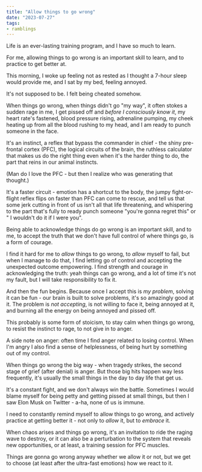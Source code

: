 ```yaml
---
title: "Allow things to go wrong"
date: "2023-07-27"
tags:
- ramblings
---
```


Life is an ever-lasting training program,
and I have so much to learn.

For me, allowing things to go wrong is an important skill to learn, and to practice to get better at.

This morning, I woke up feeling not as rested as I thought a 7-hour sleep would provide me,
and I sat by my bed, feeling annoyed.

It's not supposed to be. I felt being cheated somehow.

When things go wrong, when things didn't go "my way", it often stokes a sudden rage in me, I get pissed off and  *before I consciously know it*, my heart rate's fastened, blood pressure rising, adrenaline pumping, my cheek heating up from all the blood rushing to my head, and I am ready to punch someone in the face.

It's an instinct, a reflex that bypass the commander in chief - the shiny pre-frontal cortex (PFC), the logical circuits of the brain, the ruthless calculator that makes us do the right thing even when it's the harder thing to do, the part that reins in our animal instincts.

(Man do I love the PFC - but then I realize who was generating that thought.)

It's a faster circuit - emotion has a shortcut to the body, the jumpy fight-or-flight reflex flips on faster than PFC can come to rescue, and tell us that some jerk cutting in front of us isn't all that life threatening, and whispering to the part that's fully to ready punch someone "you're gonna regret this" or " I wouldn't do it if I were you".

Being able to acknowledge things do go wrong is an important skill,
and to me, to accept the truth that we don't have full control of where things go, is a form of courage.

I find it hard for me to *allow* things to go wrong, to *allow* myself to fail, but when I manage to do that, I find letting go of control and accepting the unexpected outcome empowering. 
I find strength and courage in acknowledging the truth: yeah things can go wrong, and a lot of time it's not my fault, but I will take responsibility to fix it.

And then the fun begins.
Because once I accept this is *my problem*, solving it can be fun - our brain is built to solve problems, it's so amazingly good at it.
The problem is *not accepting*, is not willing to face it, being annoyed at it, and burning all the energy on being annoyed and pissed off.

This probably is some form of stoicism, to stay calm when things go wrong, to resist the instinct to rage, to not give in to anger.

A side note on anger: 
often time I find anger related to losing control. When I'm angry I also find a sense of helplessness, of being hurt by something out of my control.

When things go wrong the big way - when tragedy strikes, the second stage of grief (after denial) is anger.
But those big hits happen way less frequently, it's usually the small things in the day to day life that get us.

It's a constant fight, and we don't always win the battle.
Sometimes I would blame myself for being petty and getting pissed at small things, but then I saw Elon Musk on Twitter - a-ha, none of us is immune.

I need to constantly remind myself to allow things to go wrong, and actively practice at getting better it -
not only to *allow* it, but to *embrace* it.

When chaos arises and things go wrong, it's an invitation to ride the raging wave to destroy, or it can also be a perturbation to the system that reveals new opportunities, or at least, a training session for PFC muscles.

Things are gonna go wrong anyway whether we allow it or not, but we get to choose (at least after the ultra-fast emotions) how we react to it.